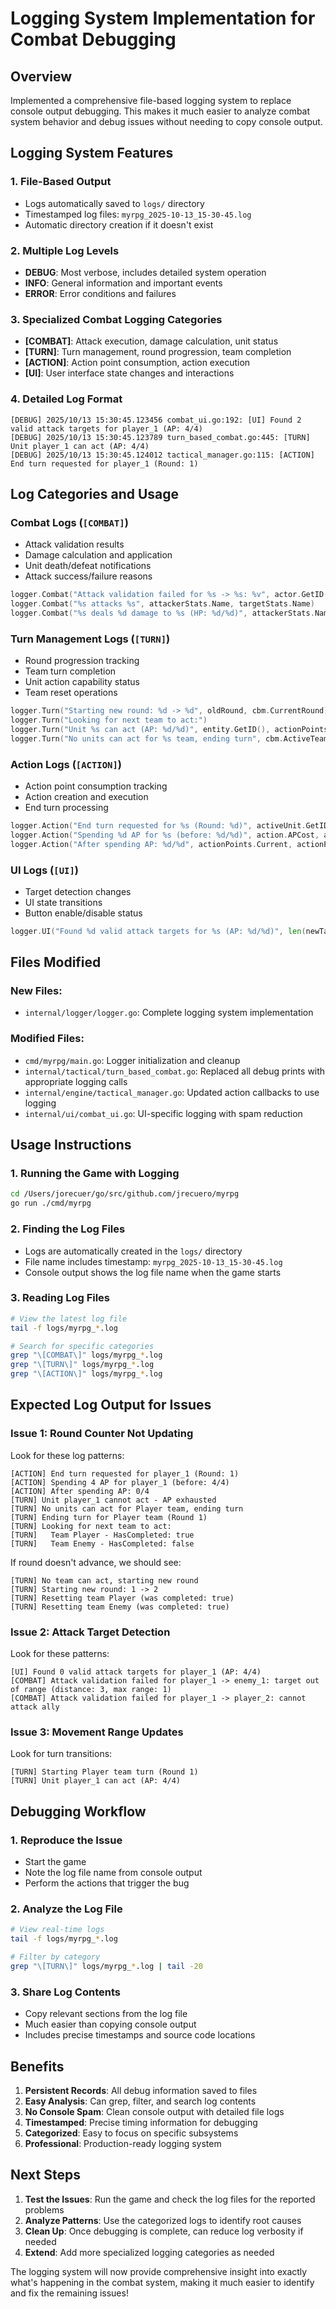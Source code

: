 # Logging System Implementation for Combat Debugging

## Overview

Implemented a comprehensive file-based logging system to replace console output debugging. This makes it much easier to analyze combat system behavior and debug issues without needing to copy console output.

## Logging System Features

### 1. **File-Based Output**
- Logs automatically saved to `logs/` directory
- Timestamped log files: `myrpg_2025-10-13_15-30-45.log`
- Automatic directory creation if it doesn't exist

### 2. **Multiple Log Levels**
- **DEBUG**: Most verbose, includes detailed system operation
- **INFO**: General information and important events
- **ERROR**: Error conditions and failures

### 3. **Specialized Combat Logging Categories**
- **[COMBAT]**: Attack execution, damage calculation, unit status
- **[TURN]**: Turn management, round progression, team completion
- **[ACTION]**: Action point consumption, action execution
- **[UI]**: User interface state changes and interactions

### 4. **Detailed Log Format**
```
[DEBUG] 2025/10/13 15:30:45.123456 combat_ui.go:192: [UI] Found 2 valid attack targets for player_1 (AP: 4/4)
[DEBUG] 2025/10/13 15:30:45.123789 turn_based_combat.go:445: [TURN] Unit player_1 can act (AP: 4/4)
[DEBUG] 2025/10/13 15:30:45.124012 tactical_manager.go:115: [ACTION] End turn requested for player_1 (Round: 1)
```

## Log Categories and Usage

### Combat Logs (`[COMBAT]`)
- Attack validation results
- Damage calculation and application
- Unit death/defeat notifications
- Attack success/failure reasons

```go
logger.Combat("Attack validation failed for %s -> %s: %v", actor.GetID(), member.GetID(), err)
logger.Combat("%s attacks %s", attackerStats.Name, targetStats.Name)
logger.Combat("%s deals %d damage to %s (HP: %d/%d)", attackerStats.Name, damage, targetStats.Name, targetStats.CurrentHP, targetStats.MaxHP)
```

### Turn Management Logs (`[TURN]`)
- Round progression tracking
- Team turn completion
- Unit action capability status
- Team reset operations

```go
logger.Turn("Starting new round: %d -> %d", oldRound, cbm.CurrentRound)
logger.Turn("Looking for next team to act:")
logger.Turn("Unit %s can act (AP: %d/%d)", entity.GetID(), actionPoints.Current, actionPoints.Maximum)
logger.Turn("No units can act for %s team, ending turn", cbm.ActiveTeam.Team.String())
```

### Action Logs (`[ACTION]`)
- Action point consumption tracking
- Action creation and execution
- End turn processing

```go
logger.Action("End turn requested for %s (Round: %d)", activeUnit.GetID(), tm.TurnBasedCombat.GetCurrentRound())
logger.Action("Spending %d AP for %s (before: %d/%d)", action.APCost, action.Actor.GetID(), actionPoints.Current, actionPoints.Maximum)
logger.Action("After spending AP: %d/%d", actionPoints.Current, actionPoints.Maximum)
```

### UI Logs (`[UI]`)
- Target detection changes
- UI state transitions
- Button enable/disable status

```go
logger.UI("Found %d valid attack targets for %s (AP: %d/%d)", len(newTargets), activeUnit.GetID(), actionPoints.Current, actionPoints.Maximum)
```

## Files Modified

### New Files:
- `internal/logger/logger.go`: Complete logging system implementation

### Modified Files:
- `cmd/myrpg/main.go`: Logger initialization and cleanup
- `internal/tactical/turn_based_combat.go`: Replaced all debug prints with appropriate logging calls
- `internal/engine/tactical_manager.go`: Updated action callbacks to use logging
- `internal/ui/combat_ui.go`: UI-specific logging with spam reduction

## Usage Instructions

### 1. **Running the Game with Logging**
```bash
cd /Users/jorecuer/go/src/github.com/jrecuero/myrpg
go run ./cmd/myrpg
```

### 2. **Finding the Log Files**
- Logs are automatically created in the `logs/` directory
- File name includes timestamp: `myrpg_2025-10-13_15-30-45.log`
- Console output shows the log file name when the game starts

### 3. **Reading Log Files**
```bash
# View the latest log file
tail -f logs/myrpg_*.log

# Search for specific categories
grep "\[COMBAT\]" logs/myrpg_*.log
grep "\[TURN\]" logs/myrpg_*.log
grep "\[ACTION\]" logs/myrpg_*.log
```

## Expected Log Output for Issues

### Issue 1: Round Counter Not Updating
Look for these log patterns:
```
[ACTION] End turn requested for player_1 (Round: 1)
[ACTION] Spending 4 AP for player_1 (before: 4/4)
[ACTION] After spending AP: 0/4
[TURN] Unit player_1 cannot act - AP exhausted
[TURN] No units can act for Player team, ending turn
[TURN] Ending turn for Player team (Round 1)
[TURN] Looking for next team to act:
[TURN]   Team Player - HasCompleted: true
[TURN]   Team Enemy - HasCompleted: false
```

If round doesn't advance, we should see:
```
[TURN] No team can act, starting new round
[TURN] Starting new round: 1 -> 2
[TURN] Resetting team Player (was completed: true)
[TURN] Resetting team Enemy (was completed: true)
```

### Issue 2: Attack Target Detection
Look for these patterns:
```
[UI] Found 0 valid attack targets for player_1 (AP: 4/4)
[COMBAT] Attack validation failed for player_1 -> enemy_1: target out of range (distance: 3, max range: 1)
[COMBAT] Attack validation failed for player_1 -> player_2: cannot attack ally
```

### Issue 3: Movement Range Updates
Look for turn transitions:
```
[TURN] Starting Player team turn (Round 1)
[TURN] Unit player_1 can act (AP: 4/4)
```

## Debugging Workflow

### 1. **Reproduce the Issue**
- Start the game
- Note the log file name from console output
- Perform the actions that trigger the bug

### 2. **Analyze the Log File**
```bash
# View real-time logs
tail -f logs/myrpg_*.log

# Filter by category
grep "\[TURN\]" logs/myrpg_*.log | tail -20
```

### 3. **Share Log Contents**
- Copy relevant sections from the log file
- Much easier than copying console output
- Includes precise timestamps and source code locations

## Benefits

1. **Persistent Records**: All debug information saved to files
2. **Easy Analysis**: Can grep, filter, and search log contents
3. **No Console Spam**: Clean console output with detailed file logs
4. **Timestamped**: Precise timing information for debugging
5. **Categorized**: Easy to focus on specific subsystems
6. **Professional**: Production-ready logging system

## Next Steps

1. **Test the Issues**: Run the game and check the log files for the reported problems
2. **Analyze Patterns**: Use the categorized logs to identify root causes
3. **Clean Up**: Once debugging is complete, can reduce log verbosity if needed
4. **Extend**: Add more specialized logging categories as needed

The logging system will now provide comprehensive insight into exactly what's happening in the combat system, making it much easier to identify and fix the remaining issues!